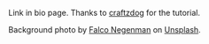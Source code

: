 Link in bio page. Thanks to <a href="https://www.craftz.dog/">craftzdog</a> for the tutorial.

Background photo by <a href="https://unsplash.com/@f9lco?utm_source=unsplash&utm_medium=referral&utm_content=creditCopyText">Falco Negenman</a> on <a href="https://unsplash.com/s/photos/japanese-garden?utm_source=unsplash&utm_medium=referral&utm_content=creditCopyText">Unsplash</a>.